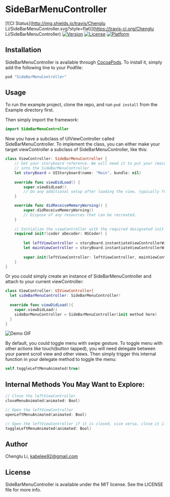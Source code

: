 # SideBarMenuController

[![CI Status](http://img.shields.io/travis/Chenglu Li/SideBarMenuController.svg?style=flat)](https://travis-ci.org/Chenglu Li/SideBarMenuController)
[![Version](https://img.shields.io/cocoapods/v/SideBarMenuController.svg?style=flat)](http://cocoapods.org/pods/SideBarMenuController)
[![License](https://img.shields.io/cocoapods/l/SideBarMenuController.svg?style=flat)](http://cocoapods.org/pods/SideBarMenuController)
[![Platform](https://img.shields.io/cocoapods/p/SideBarMenuController.svg?style=flat)](http://cocoapods.org/pods/SideBarMenuController)

## Installation

SideBarMenuController is available through [CocoaPods](http://cocoapods.org). To install
it, simply add the following line to your Podfile:

```ruby
pod "SideBarMenuController"
```

## Usage

To run the example project, clone the repo, and run `pod install` from the Example directory first.

Then simply import the framework:
```swift
import SideBarMenuController
```
Now you have a subclass of UIViewController called SideBarMenuController. To implement the class, you can either make your target viewController a subclass of SideBarMenuController, like this:
```swift
class ViewController: SideBarMenuController {
    // Get your storyboard reference. We will need it to put your (main and left)viewControllers 
    // into the SideBarMenuController
    let storyBoard = UIStoryboard(name: "Main", bundle: nil)
    
    override func viewDidLoad() {
        super.viewDidLoad()
        // Do any additional setup after loading the view, typically from a nib.
    }

    override func didReceiveMemoryWarning() {
        super.didReceiveMemoryWarning()
        // Dispose of any resources that can be recreated.
    }
    
    // Initialize the viewController with the required designated init method
    required init?(coder aDecoder: NSCoder) {
        
        let leftViewController = storyBoard.instantiateViewControllerWithIdentifier("Red")
        let mainViewController = storyBoard.instantiateViewControllerWithIdentifier("Green")
        
        super.init(leftViewController: leftViewController, mainViewController: mainViewController, overlap: 100)
    }
}
```
Or you could simply create an instance of SideBarMenuController and attach to your current viewController:
```swift
class ViewController: UIViewController{
  let sideBarMenuController: SideBarMenuController!
  
  override func viewDidLoad(){
    super.viewDidLoad()
    sideBarMenuController = SideBarMenuController(init method here)
  }
}
```

![Demo GIF](https://cloud.githubusercontent.com/assets/14342440/13861155/c46004ea-ec59-11e5-945f-b4a82feef76f.gif)

By default, you could toggle menu with swipe gesture. To toggle menu with other actions like touch(button tapped), you will need delegate between your parent scroll view and other views. Then simply trigger this internal function in your delegate method to toggle the menu:

```swift
self.toggleLeftMenuAnimated(true)
```

## Internal Methods You May Want to Explore:
```swift
// Close the leftViewController
closeMenuAnimated(animated: Bool)

// Open the leftViewController
openLeftMenuAnimated(animated: Bool)

// Open the leftViewController if it is closed, vice versa, close it if it is open 
toggleLeftMenuAnimated(animated: Bool)
```

## Author

Chenglu Li, kabelee92@gmail.com

## License

SideBarMenuController is available under the MIT license. See the LICENSE file for more info.
